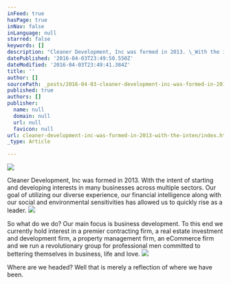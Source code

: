 ```yaml
---
inFeed: true
hasPage: true
inNav: false
inLanguage: null
starred: false
keywords: []
description: "Cleaner Development, Inc was formed in 2013. \_With the intent of starting and developing interests in many businesses across multiple sectors. \_Our goal of utilizing our diverse experience, our financial intelligence along with our social and environmental sensitivities has allowed us to quickly rise as a leader. \_"
datePublished: '2016-04-03T23:49:50.550Z'
dateModified: '2016-04-03T23:49:41.384Z'
title: ''
author: []
sourcePath: _posts/2016-04-03-cleaner-development-inc-was-formed-in-2013-with-the-inten.md
published: true
authors: []
publisher:
  name: null
  domain: null
  url: null
  favicon: null
url: cleaner-development-inc-was-formed-in-2013-with-the-inten/index.html
_type: Article

---
```

![](https://the-grid-user-content.s3-us-west-2.amazonaws.com/47ff24f3-b269-462f-abd0-194b1d1cce11.jpg)

Cleaner Development, Inc was formed in 2013\.  With the intent of starting and developing interests in many businesses across multiple sectors.  Our goal of utilizing our diverse experience, our financial intelligence along with our social and environmental sensitivities has allowed us to quickly rise as a leader.  ![](https://the-grid-user-content.s3-us-west-2.amazonaws.com/aaa45080-dd6e-413d-8e64-962f6403ec06.jpg)

So what do we do? Our main focus is business development.  To this end we currently hold interest in a premier contracting firm, a real estate investment and development firm, a property management firm, an eCommerce firm and we run a revolutionary group for professional men committed  to bettering themselves in business, life and love. ![](https://the-grid-user-content.s3-us-west-2.amazonaws.com/1d027f84-d0b1-4520-ae49-0e568f691b9d.jpg)

Where are we headed?  Well that is merely a reflection of where we have been.